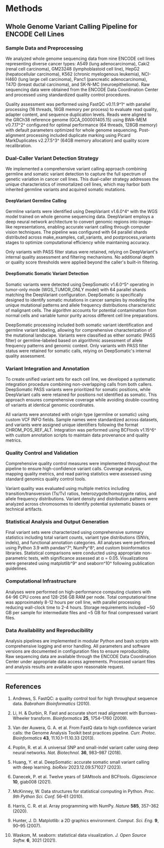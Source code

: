 # Methods

## Whole Genome Variant Calling Pipeline for ENCODE Cell Lines

### Sample Data and Preprocessing

We analyzed whole genome sequencing data from nine ENCODE cell lines representing diverse cancer types: A549 (lung adenocarcinoma), Caki2 (renal cell carcinoma), GM23248 (lymphoblastoid cell line), HepG2 (hepatocellular carcinoma), K562 (chronic myelogenous leukemia), NCI-H460 (lung large cell carcinoma), Panc1 (pancreatic adenocarcinoma), T47D (breast ductal carcinoma), and SK-N-MC (neuroepithelioma). Raw sequencing data were obtained from the ENCODE Data Coordination Center and processed using standardized quality control procedures.

Quality assessment was performed using FastQC v0.11.9^1^ with parallel processing (16 threads, 16GB memory per process) to evaluate read quality, adapter content, and sequence duplication levels. Reads were aligned to the GRCh38 reference genome (GCA_000001405.15) using BWA-MEM v0.7.17^2^ configured for optimal performance (64 threads, 128GB memory) with default parameters optimized for whole genome sequencing. Post-alignment processing included duplicate marking using Picard MarkDuplicates v2.27.5^3^ (64GB memory allocation) and quality score recalibration.

### Dual-Caller Variant Detection Strategy

We implemented a comprehensive variant calling approach combining germline and somatic variant detection to capture the full spectrum of genetic variation in cancer cell lines. This dual-caller strategy addresses the unique characteristics of immortalized cell lines, which may harbor both inherited germline variants and acquired somatic mutations.

#### DeepVariant Germline Calling

Germline variants were identified using DeepVariant v1.6.0^4^ with the WGS model trained on whole genome sequencing data. DeepVariant employs a deep neural network architecture to convert genomic regions into image-like representations, enabling accurate variant calling through computer vision techniques. The pipeline was configured with 64 parallel shards distributed across make_examples, call_variants, and postprocess_variants stages to optimize computational efficiency while maintaining accuracy.

Only variants with PASS filter status were retained, relying on DeepVariant's internal quality assessment and filtering mechanisms. No additional depth or quality score thresholds were applied beyond the caller's built-in filtering.

#### DeepSomatic Somatic Variant Detection

Somatic variants were detected using DeepSomatic v1.6.0^5^ operating in tumor-only mode (WGS_TUMOR_ONLY model) with 64 parallel shards matching the DeepVariant configuration. DeepSomatic is specifically designed to identify somatic mutations in cancer samples by modeling the unique mutational patterns and allele frequency distributions characteristic of malignant cells. The algorithm accounts for potential contamination from normal cells and variable tumor purity across different cell line preparations.

DeepSomatic processing included both somatic variant identification and germline variant labeling, allowing for comprehensive characterization of the mutational landscape. Variants were classified as either somatic (PASS filter) or germline-labeled based on algorithmic assessment of allele frequency patterns and genomic context. Only variants with PASS filter status were retained for somatic calls, relying on DeepSomatic's internal quality assessment.

### Variant Integration and Annotation

To create unified variant sets for each cell line, we developed a systematic integration procedure combining non-overlapping calls from both callers. DeepSomatic PASS variants were prioritized for somatic positions, while DeepVariant calls were retained for positions not identified as somatic. This approach ensures comprehensive coverage while avoiding double-counting of variants at identical genomic coordinates.

All variants were annotated with origin type (germline or somatic) using custom VCF INFO fields. Sample names were standardized across datasets, and variants were assigned unique identifiers following the format CHROM_POS_REF_ALT. Integration was performed using BCFtools v1.15^6^ with custom annotation scripts to maintain data provenance and quality metrics.

### Quality Control and Validation

Comprehensive quality control measures were implemented throughout the pipeline to ensure high-confidence variant calls. Coverage analysis, mapping quality metrics, and read pairing statistics were assessed using standard genomics quality control tools. 

Variant quality was evaluated using multiple metrics including transition/transversion (Ts/Tv) ratios, heterozygote/homozygote ratios, and allele frequency distributions. Variant density and distribution patterns were analyzed across chromosomes to identify potential systematic biases or technical artifacts.

### Statistical Analysis and Output Generation

Final variant sets were characterized using comprehensive summary statistics including total variant counts, variant type distributions (SNVs, indels), and functional annotation categories. All analyses were performed using Python 3.9 with pandas^7^, NumPy^8^, and custom bioinformatics libraries. Statistical comparisons were conducted using appropriate non-parametric tests, with significance assessed at α = 0.05. Visualizations were generated using matplotlib^9^ and seaborn^10^ following publication guidelines.

### Computational Infrastructure

Analyses were performed on high-performance computing clusters with 64-96 CPU cores and 128-256 GB RAM per node. Total computational time was approximately 8-12 hours per cell line, with parallel processing reducing wall-clock time to 2-4 hours. Storage requirements included ~50 GB per sample for intermediate files and ~5 GB for final compressed variant files.

### Data Availability and Reproducibility

Analysis pipelines are implemented in modular Python and bash scripts with comprehensive logging and error handling. All parameters and software versions are documented in configuration files to ensure reproducibility. Raw sequencing data are available through the ENCODE Data Coordination Center under appropriate data access agreements. Processed variant files and analysis results are available upon reasonable request.

---

## References

1. Andrews, S. FastQC: a quality control tool for high throughput sequence data. *Babraham Bioinformatics* (2010).

2. Li, H. & Durbin, R. Fast and accurate short read alignment with Burrows-Wheeler transform. *Bioinformatics* **25**, 1754–1760 (2009).

3. Van der Auwera, G. A. et al. From FastQ data to high confidence variant calls: the Genome Analysis Toolkit best practices pipeline. *Curr. Protoc. Bioinformatics* **43**, 11.10.1–11.10.33 (2013).

4. Poplin, R. et al. A universal SNP and small-indel variant caller using deep neural networks. *Nat. Biotechnol.* **36**, 983–987 (2018).

5. Huang, Y. et al. DeepSomatic: accurate somatic small variant calling with deep learning. *bioRxiv* 2023.12.09.571027 (2023).

6. Danecek, P. et al. Twelve years of SAMtools and BCFtools. *Gigascience* **10**, giab008 (2021).

7. McKinney, W. Data structures for statistical computing in Python. *Proc. 9th Python Sci. Conf.* 56–61 (2010).

8. Harris, C. R. et al. Array programming with NumPy. *Nature* **585**, 357–362 (2020).

9. Hunter, J. D. Matplotlib: a 2D graphics environment. *Comput. Sci. Eng.* **9**, 90–95 (2007).

10. Waskom, M. seaborn: statistical data visualization. *J. Open Source Softw.* **6**, 3021 (2021).